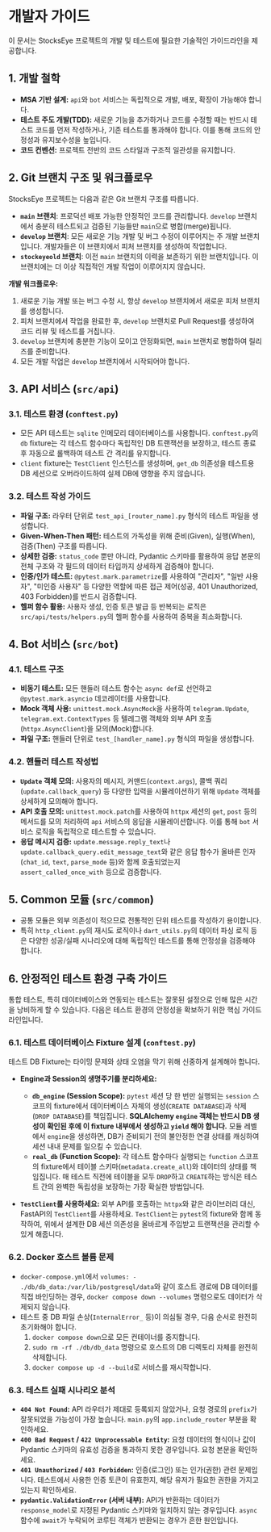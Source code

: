 # 개발자 가이드

이 문서는 StocksEye 프로젝트의 개발 및 테스트에 필요한 기술적인 가이드라인을 제공합니다.

## 1. 개발 철학

- **MSA 기반 설계:** `api`와 `bot` 서비스는 독립적으로 개발, 배포, 확장이 가능해야 합니다.
- **테스트 주도 개발(TDD):** 새로운 기능을 추가하거나 코드를 수정할 때는 반드시 테스트 코드를 먼저 작성하거나, 기존 테스트를 통과해야 합니다. 이를 통해 코드의 안정성과 유지보수성을 높입니다.
- **코드 컨벤션:** 프로젝트 전반의 코드 스타일과 구조적 일관성을 유지합니다.

## 2. Git 브랜치 구조 및 워크플로우

StocksEye 프로젝트는 다음과 같은 Git 브랜치 구조를 따릅니다.

*   **`main` 브랜치**: 프로덕션 배포 가능한 안정적인 코드를 관리합니다. `develop` 브랜치에서 충분히 테스트되고 검증된 기능들만 `main`으로 병합(merge)됩니다.
*   **`develop` 브랜치**: 모든 새로운 기능 개발 및 버그 수정이 이루어지는 주 개발 브랜치입니다. 개발자들은 이 브랜치에서 피처 브랜치를 생성하여 작업합니다.
*   **`stockeyeold` 브랜치**: 이전 `main` 브랜치의 이력을 보존하기 위한 브랜치입니다. 이 브랜치에는 더 이상 직접적인 개발 작업이 이루어지지 않습니다.

**개발 워크플로우:**
1.  새로운 기능 개발 또는 버그 수정 시, 항상 `develop` 브랜치에서 새로운 피처 브랜치를 생성합니다.
2.  피처 브랜치에서 작업을 완료한 후, `develop` 브랜치로 Pull Request를 생성하여 코드 리뷰 및 테스트를 거칩니다.
3.  `develop` 브랜치에 충분한 기능이 모이고 안정화되면, `main` 브랜치로 병합하여 릴리즈를 준비합니다.
4.  모든 개발 작업은 `develop` 브랜치에서 시작되어야 합니다.

## 3. API 서비스 (`src/api`)

### 3.1. 테스트 환경 (`conftest.py`)

- 모든 API 테스트는 `sqlite` 인메모리 데이터베이스를 사용합니다. `conftest.py`의 `db` fixture는 각 테스트 함수마다 독립적인 DB 트랜잭션을 보장하고, 테스트 종료 후 자동으로 롤백하여 테스트 간 격리를 유지합니다.
- `client` fixture는 `TestClient` 인스턴스를 생성하며, `get_db` 의존성을 테스트용 DB 세션으로 오버라이드하여 실제 DB에 영향을 주지 않습니다.

### 3.2. 테스트 작성 가이드

- **파일 구조:** 라우터 단위로 `test_api_[router_name].py` 형식의 테스트 파일을 생성합니다.
- **Given-When-Then 패턴:** 테스트의 가독성을 위해 준비(Given), 실행(When), 검증(Then) 구조를 따릅니다.
- **상세한 검증:** `status_code` 뿐만 아니라, Pydantic 스키마를 활용하여 응답 본문의 전체 구조와 각 필드의 데이터 타입까지 상세하게 검증해야 합니다.
- **인증/인가 테스트:** `@pytest.mark.parametrize`를 사용하여 "관리자", "일반 사용자", "미인증 사용자" 등 다양한 역할에 따른 접근 제어(성공, 401 Unauthorized, 403 Forbidden)를 반드시 검증합니다.
- **헬퍼 함수 활용:** 사용자 생성, 인증 토큰 발급 등 반복되는 로직은 `src/api/tests/helpers.py`의 헬퍼 함수를 사용하여 중복을 최소화합니다.

## 4. Bot 서비스 (`src/bot`)

### 4.1. 테스트 구조

- **비동기 테스트:** 모든 핸들러 테스트 함수는 `async def`로 선언하고 `@pytest.mark.asyncio` 데코레이터를 사용합니다.
- **Mock 객체 사용:** `unittest.mock.AsyncMock`을 사용하여 `telegram.Update`, `telegram.ext.ContextTypes` 등 텔레그램 객체와 외부 API 호출(`httpx.AsyncClient`)을 모의(Mock)합니다.
- **파일 구조:** 핸들러 단위로 `test_[handler_name].py` 형식의 파일을 생성합니다.

### 4.2. 핸들러 테스트 작성법

- **`Update` 객체 모의:** 사용자의 메시지, 커맨드(`context.args`), 콜백 쿼리(`update.callback_query`) 등 다양한 입력을 시뮬레이션하기 위해 `Update` 객체를 상세하게 모의해야 합니다.
- **API 호출 모의:** `unittest.mock.patch`를 사용하여 `httpx` 세션의 `get`, `post` 등의 메서드를 모의 처리하여 `api` 서비스의 응답을 시뮬레이션합니다. 이를 통해 `bot` 서비스 로직을 독립적으로 테스트할 수 있습니다.
- **응답 메시지 검증:** `update.message.reply_text`나 `update.callback_query.edit_message_text`와 같은 응답 함수가 올바른 인자(`chat_id`, `text`, `parse_mode` 등)와 함께 호출되었는지 `assert_called_once_with` 등으로 검증합니다.

## 5. Common 모듈 (`src/common`)

- 공통 모듈은 외부 의존성이 적으므로 전통적인 단위 테스트를 작성하기 용이합니다.
- 특히 `http_client.py`의 재시도 로직이나 `dart_utils.py`의 데이터 파싱 로직 등은 다양한 성공/실패 시나리오에 대해 독립적인 테스트를 통해 안정성을 검증해야 합니다.

## 6. 안정적인 테스트 환경 구축 가이드

통합 테스트, 특히 데이터베이스와 연동되는 테스트는 잘못된 설정으로 인해 많은 시간을 낭비하게 할 수 있습니다. 다음은 테스트 환경의 안정성을 확보하기 위한 핵심 가이드라인입니다.

### 6.1. 테스트 데이터베이스 Fixture 설계 (`conftest.py`)

테스트 DB Fixture는 타이밍 문제와 상태 오염을 막기 위해 신중하게 설계해야 합니다.

- **Engine과 Session의 생명주기를 분리하세요:**
    - **`db_engine` (Session Scope):** `pytest` 세션 당 한 번만 실행되는 `session` 스코프의 fixture에서 데이터베이스 자체의 생성(`CREATE DATABASE`)과 삭제(`DROP DATABASE`)를 책임집니다. **SQLAlchemy `engine` 객체는 반드시 DB 생성이 확인된 후에 이 fixture 내부에서 생성하고 `yield` 해야 합니다.** 모듈 레벨에서 `engine`을 생성하면, DB가 준비되기 전의 불안정한 연결 상태를 캐싱하여 세션 내내 문제를 일으킬 수 있습니다.
    - **`real_db` (Function Scope):** 각 테스트 함수마다 실행되는 `function` 스코프의 fixture에서 테이블 스키마(`metadata.create_all`)와 데이터의 상태를 책임집니다. 매 테스트 직전에 테이블을 모두 `DROP`하고 `CREATE`하는 방식은 테스트 간의 완벽한 독립성을 보장하는 가장 확실한 방법입니다.

- **`TestClient`를 사용하세요:** 외부 API를 호출하는 `httpx`와 같은 라이브러리 대신, FastAPI의 `TestClient`를 사용하세요. `TestClient`는 `pytest`의 fixture와 함께 동작하여, 위에서 설계한 DB 세션 의존성을 올바르게 주입받고 트랜잭션을 관리할 수 있게 해줍니다.

### 6.2. Docker 호스트 볼륨 문제

- `docker-compose.yml`에서 `volumes: - ./db/db_data:/var/lib/postgresql/data`와 같이 호스트 경로에 DB 데이터를 직접 바인딩하는 경우, `docker compose down --volumes` 명령으로도 데이터가 삭제되지 않습니다.
- 테스트 중 DB 파일 손상(`InternalError_` 등)이 의심될 경우, 다음 순서로 완전히 초기화해야 합니다.
    1. `docker compose down`으로 모든 컨테이너를 중지합니다.
    2. `sudo rm -rf ./db/db_data` 명령으로 호스트의 DB 디렉토리 자체를 완전히 삭제합니다.
    3. `docker compose up -d --build`로 서비스를 재시작합니다.

### 6.3. 테스트 실패 시나리오 분석

- **`404 Not Found`:** API 라우터가 제대로 등록되지 않았거나, 요청 경로의 `prefix`가 잘못되었을 가능성이 가장 높습니다. `main.py`의 `app.include_router` 부분을 확인하세요.
- **`400 Bad Request` / `422 Unprocessable Entity`:** 요청 데이터의 형식이나 값이 Pydantic 스키마의 유효성 검증을 통과하지 못한 경우입니다. 요청 본문을 확인하세요.
- **`401 Unauthorized` / `403 Forbidden`:** 인증(로그인) 또는 인가(권한) 관련 문제입니다. 테스트에서 사용한 인증 토큰이 유효한지, 해당 유저가 필요한 권한을 가지고 있는지 확인하세요.
- **`pydantic.ValidationError` (서버 내부):** API가 반환하는 데이터가 `response_model`로 지정된 Pydantic 스키마와 일치하지 않는 경우입니다. `async` 함수에 `await`가 누락되어 코루틴 객체가 반환되는 경우가 흔한 원인입니다.